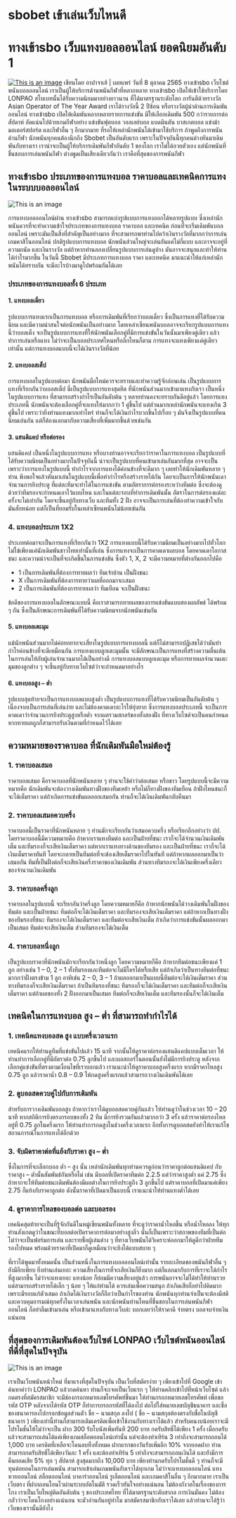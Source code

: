# sbobet เข้าเล่นเว็บไหนดี
# ทางเข้าsbo เว็บแทงบอลออนไลน์ ยอดนิยมอันดับ 1
[![This is an image](https://lonpao.com/wp-content/uploads/2022/10/Sbobet-%E0%B8%9E%E0%B8%99%E0%B8%B1%E0%B8%99%E0%B8%81%E0%B8%B5%E0%B8%AC%E0%B8%B2%E0%B8%AD%E0%B8%AD%E0%B8%99%E0%B9%84%E0%B8%A5%E0%B8%99%E0%B9%8C.webp)](https://bit.ly/3T3LPcm)
เขียนโดย อาปาจาเฮ้ | เผยแพร่ วันที่ 8 ตุลาคม 2565
ทางเข้าsbo เว็บไซต์พนันบอลออนไลน์ เราเป็นผู้ให้บริการด้านพนันกีฬาที่หลากหลาย ทางเข้าsbo เปิดให้เข้าใช้บริการโดย LONPAO สโบเบทนั้นได้รับความนิยมมาอย่างยาวนาน ที่ได้มาตรฐานระดับโลก การันตีด้วยรางวัล Asian Operator of The Year Award เราได้รางวัลนี้ 2 ปีซ้อน หรือรางวัลผู้นำด้านการเดิมพันออนไลน์ ทางเข้าsbo เปิดให้เดิมพันหลากหลายรายการแข่งขัน มีให้เลือกเดิมพัน 500 กว่ารายการต่อสัปดาห์ อัดแน่นไปด้วยเกมกีฬาอย่าง แข่งขันฟุตบอล วอลเลย์บอล แบดมินตัน บาสเกตบอล แข่งม้า มอเตอร์สปอร์ต และกีฬาอื่น ๆ อีกมากมาย ที่รอให้เหล่านักพนันได้เข้ามาใช้บริการ ถ้าพูดถึงการพนันด้านกีฬา นักพนันทุกคนต้องนึกถึง Sbobet เป็นอันดับแรก เพราะในปัจจุบันนี้ทุกคนต่างหันมาเดิมพันกับทางเรา เราน่าจะเป็นผู้ให้บริการเดิมพันกีฬาอันดับ 1 ของโลก เราไม่ได้อวยตัวเอง แต่นักพนันที่ชื่นชอบการเล่นพนันกีฬา ต่างพูดเป็นเสียงเดียวกันว่า เราคือที่สุดของการพนันกีฬา
## ทางเข้าsbo ประเภทของการแทงบอล ราคาบอลและเทคนิคการแทงในระบบบอลออนไลน์
![This is an image](https://lonpao.com/wp-content/uploads/2022/10/%E0%B8%97%E0%B8%B2%E0%B8%87%E0%B9%80%E0%B8%82%E0%B9%89%E0%B8%B2sbo.webp)

การแทงบอลออนไลน์ผ่าน ทางเข้าsbo สามารถแบ่งรูปแบบการแทงออกได้หลายรูปแบบ ซึ่งเหล่านักพนันควรที่จะทำความเข้าใจประเภทของการแทงบอล ราคาบอล และเทคนิค ก่อนที่จะเริ่มเดิมพันบอลออนไลน์ เพราะมันเป็นสิ่งที่สำคัญเป็นอย่างมาก ที่จะสามารถพาท่านไปคว้าเงินรางวัลที่มากกว่าการเล่นเกมคาสิโนออนไลน์ ปกติรูปแบบการแทงบอล นักพนันส่วนใหญ่จะเล่นกันแค่ไม่กี่แบบ และอาจจะอยู่ที่ความถนัด และเงินรางวัล แต่ถ้าหากท่านลองเปลี่ยนรูปแบบการเล่นดูบ้าง มันอาจจะสนุกและทำให้ท่านได้กำไรมากขึ้น ในวันนี้ Sbobet มีประเภทการแทงบอล ราคา และเทคนิค มาแนะนำให้แก่เหล่านักพนันได้ทราบกัน จะมีอะไรบ้างมาดูไปพร้อมกันได้เลย
### ประเภทของการแทงบอลทั้ง 6 ประเภท
#### 1. แทงบอลเดี่ยว
รูปแบบการแทงแรกเป็นการแทงบอล หรือการเดิมพันที่เรียกว่าบอลเดี่ยว ซึ่งเป็นการแทงที่ได้รับความนิยม และมีความน่าสนใจต่อนักพนันเป็นอย่างมาก โดยเหล่าเซียนพนันบอลอาจจะเรียกรูปแบบการแทงนี้ว่าบอลเต็ง จะเป็นรูปแบบการแทงที่ให้นักพนันเลือกคู่ที่มีการแข่งขันในวันนั้นมาเพียงคู่เดียว แล้วทำการเล่นหรือแทง ไม่ว่าจะเป็นบอลประเทศไหนหรือลีกไหนก็ตาม การแทงจะแทงเพียงแค่คู่เดียวเท่านั้น แต่การแทงบอลแบบนี้จะได้เงินรางวัลที่น้อย
#### 2. แทงบอลสเต็ป
การแทงบอลในรูปแบบต่อมา นักพนันมือใหม่ควรจะทราบและทำความรู้จักก่อนเล่น เป็นรูปแบบการแทงที่เรียกกันว่าบอลสเต็ป นี่เป็นรูปแบบการแทงสุดฮิต ที่นักพนันส่วนมากเข้ามาแทงกับเรา เป็นหนึ่งในรูปแบบการแทง ที่สามารถสร้างกำไรเป็นอันดับต้น ๆ หลายท่านคงจะทราบกันดีอยู่แล้ว โดยการแทงประเภทนี้ นักพนันจะต้องเลือกคู่ที่จะแทงให้มากกว่า 1 คู่ขึ้นไป แต่ส่วนมากเหล่านักพนันจะแทงเกิน 3 คู่ขึ้นไป เพราะว่ายิ่งท่านแทงมากเท่าไหร่ ท่านก็จะได้เงินกำไรบวกขึ้นไปเรื่อย ๆ มันจึงเป็นรูปแบบที่คนนิยมเล่นกัน แต่ก็ต้องแลกมากับความเสี่ยงที่เพิ่มมากขึ้นด้วยเช่นกัน
#### 3. แฮนดิแคป หรือต่อรอง
แฮนดิแคป เป็นหนึ่งในรูปแบบการแทง หรือบางท่านอาจจะเรียกว่าราคาในการแทงบอล เป็นรูปแบบที่ได้รับความนิยมเป็นอย่างมากในปัจจุบันนี้ น่าจะเป็นรูปแบบที่คนเข้ามาเล่นกันมากที่สุด อาจจะเป็นเพราะว่าการแทงในรูปแบบนี้ ทำกำไรจากการแทงได้ค่อนข้างที่จะดีมาก ๆ เลยทำให้นักเดิมพันหลาย ๆ ท่าน พึงพอใจแล้วหันมาเล่นในรูปแบบนี้เพื่อทำกำไรหรือสร้างรายได้กัน โดยจะเป็นการให้นักพนันเดาจำนวนการยิงประตู ที่แต่ละทีมจะทำได้ในการแข่งขัน ตามอัตราการต่อรองระหว่างทีมต่อ ซึ่งจะต้องดูด้วยว่าทีมรองจะกำหนดเอาไว้แบบไหน และในแต่ละรอบที่ทำการเดิมพันนั้น อัตราในการต่อรองแต่ละครั้งจะไม่เท่ากัน โดยจะขึ้นอยู่กับทางเว็บ และทีมทั้ง 2 ฝั่ง อาจจะเป็นการเล่นที่ต้องทำความเข้าใจกับมันสักหน่อย แต่ก็เป็นที่ยอมรับในเหล่าเซียนพนันไม่น้อยเช่นกัน
### 4. แทงบอลประเภท 1X2
ประเภทต่อมาจะเป็นการแทงที่เรียกกันว่า 1X2 การแทงแบบนี้ได้รับความนิยมเป็นอย่างมากไปทั่วโลก ไม่ใช่เพียงแค่นักเดิมพันชาวไทยเท่านั้นที่เล่น ซึ่งการแทงจะเป็นการคาดเดาผลบอล โดยคาดเดาโอกาสชนะ และความน่าจะเป็นที่จะเกิดขึ้นในการแข่งขัน ซึ่งตัว 1, X, 2 จะมีความหมายที่ต่างกันออกไปคือ

- 1 เป็นการเดิมพันที่ต้องการทายผลว่า ทีมเจ้าบ้าน เป็นฝั่งชนะ
- X เป็นการเดิมพันที่ต้องการทายว่าผลที่ออกมาจะเสมอ
- 2 เป็นการเดิมพันที่ต้องการทายผลว่า ทีมเยือน จะเป็นฝั่งชนะ

ข้อดีของการแทงบอลในลักษณะแบบนี้ คือเราสามารถทายผลของการแข่งขันแบบสองผลลัพธ์ ได้พร้อม ๆ กัน ซึ่งเป็นลักษณะการเดิมพันที่ได้รับความนิยมจากนักพนันเช่นกัน
#### 5. แทงบอลเตะมุม
แม้นักพนันส่วนมากไม่ค่อยอยากจะเสี่ยงในรูปแบบการแทงบอลนี้ แต่ก็ไม่สามารถปฏิเสธได้ว่ามันทำกำไรค่อนข้างที่จะดีเหมือนกัน การแทงแบบลูกเตะมุมนั้น จะมีลักษณะเป็นการแทงที่สร้างความตื่นเต้น ในการเล่นให้กับผู้เล่นจำนวนมากได้เป็นอย่างดี การแทงบอลแบบลูกเตะมุม หรือการทายผลจำนวนเตะมุมของลูกต่าง ๆ จะขึ้นอยู่กับทางเว็บไซต์ว่าจะกำหนดมาอย่างไร
#### 6. แทงบอลสูง – ต่ำ
รูปแบบสุดท้ายจะเป็นการแทงบอลแบบสูงต่ำ เป็นรูปแบบการแทงที่ได้รับความนิยมเป็นอันดับต้น ๆ เนื่องจากเป็นการเล่นที่เล่นง่าย และไม่ต้องคาดเดาอะไรให้ยุ่งยาก ซึ่งการแทงบอลประเภทนี้ จะเป็นการคาดเดาว่าจำนวนการยิงประตูสูงหรือต่ำ จากผลรวมสกอร์ของทั้งสองฝั่ง ที่ทางเว็บไซต์จะเป็นคนกำหนด หากทายผลถูกก็สามารถรับเงินตามที่กำหนดไว้ได้เลย
## ความหมายของราคาบอล ที่นักเดิมพันมือใหม่ต้องรู้
### 1. ราคาบอลเสมอ 
ราคาบอลเสมอ คือราคาบอลที่นักพนันหลาย ๆ ท่านจะใช้คำว่าต่อเสมอ หรือขาว โดยรูปแบบนี้จะมีความหมายคือ นักเดิมพันจะต้องวางเดิมพันทางฝั่งของทีมเหย้า หรือไม่ก็ทางฝั่งของทีมเยือน ถ้าฝั่งไหนชนะก็จะได้เต็มราคา แต่ถ้าเกิดการแข่งขันผลออกเสมอกัน ท่านก็จะได้เงินเดิมพันกลับคืนมา
### 2. ราคาบอลเสมอควบครึ่ง 
ราคาบอลนี้เป็นราคาที่นักพนันหลาย ๆ ท่านมักจะเรียกกันว่าเสมอควบครึ่ง หรือเรียกอีกอย่างว่า ปป. โดยราคาบอลนี้มีความหมายคือ ถ้าหากเราแทงทีมต่อ และเป็นฝ่ายที่ชนะ เราก็จะได้จำนวนเงินเดิมพันเต็ม และทีมรองก็จะเสียเงินเต็มราคา แต่หากเราแทงทางด้านของทีมรอง และเป็นฝ่ายที่ชนะ เราก็จะได้เงินเต็มราคาทันที โดยจะกลายเป็นทีมต่อที่จะต้องเสียเต็มราคาไปในทันที แต่ถ้าหากผลออกมาเป็นว่าเสมอกัน ทีมที่เป็นฝั่งต่อก็จะเสียเงินครึ่งราคาของเงินเดิมพัน ส่วนทางทีมรองจะได้เงินเพียงครึ่งเดียวของจำนวนเงินเดิมพัน
### 3. ราคาบอลครึ่งลูก 
ราคาบอลในรูปแบบนี้ จะเรียกกันว่าครึ่งลูก โดยความหมายก็คือ ถ้าหากนักพนันได้วางเดิมพันในฝั่งของทีมต่อ และเป็นฝ่ายชนะ ทีมต่อก็จะได้เงินเต็มราคา และทีมรองจะเสียเงินเต็มราคา แต่ถ้าหากเป็นทางฝั่งของทีมรองที่ชนะ ทีมรองจะได้เงินเต็มราคา และทีมต่อจะเสียเงินเต็ม ถ้าเกิดว่าการแข่งขันนั้นผลออกมาเป็นเสมอ ทีมต่อจะเสียเงินเต็ม ส่วนทีมรองจะได้เงินเต็ม
### 4. ราคาบอลหนึ่งลูก 
เป็นรูปแบบราคาที่นักพนันมักจะเรียกกันว่าหนึ่งลูก โดยความหมายก็คือ ถ้าหากทีมต่อชนะเพียงแค่ 1 ลูก อย่างเช่น 1 – 0, 2 – 1 ทั้งทีมรองและทีมต่อจะไม่มีใครได้หรือเสีย แต่ถ้าเกิดว่าเป็นทางทีมต่อที่ชนะมากกว่าฝั่งตรงข้าม 1 ลูก อาทิเช่น 2 – 0, 3 – 1 ถ้าผลออกมาเป็นแบบนี้ทีมต่อจะได้เงินเต็มราคา ส่วนทางทีมรองก็จะเสียเงินเต็มราคา ถ้าเป็นทีมรองที่ชนะ ทีมรองก็จะได้เงินเต็มราคา และทีมต่อก็จะเสียเงินเต็มราคา แต่ถ้าผลของทั้ง 2 ฝั่งออกมาเป็นเสมอ ทีมต่อก็จะเสียเงินเต็ม และทีมรองนั้นก็จะได้เงินเต็ม
## เทคนิคในการแทงบอล สูง – ต่ำ ที่สามารถทำกำไรได้
### 1. เทคนิคแทงบอลสด สูง แบบครึ่งเวลาแรก
เทคนิคแรกให้ท่านดูทีมที่แข่งขันไปแล้ว 15 นาที จากนั้นให้ดูราคาต่อรองแฮนดิแคปแบบเต็มเวลา ให้ท่านทำการเลือกคู่ที่มีอัตราต่อ 0.75 ลูกขึ้นไป และผลสกอร์ในตอนนั้นยังไม่มีการยิงประตู หลังจากเลือกคู่แข่งขันที่ตรงตามเงื่อนไขที่เราบอกแล้ว เราแนะนำให้ดูราคาบอลสูงครึ่งแรก หากมีราคาไหลสูง 0.75 ลูก แล้วราคาน้ำ 0.8 – 0.9 ให้กดสูงครึ่งแรกแล้วสามารถวางเงินเดิมพันได้เลย
### 2. ดูบอลสดควบคู่ไปกับการเดิมพัน
สำหรับการวางเดิมพันบอลสูง ถ้าหากว่าเราได้ดูบอลสดควบคู่กันแล้ว ให้ท่านดูว่าในช่วงเวลา 10 – 20 นาที หากสถิติการยิงตรงกรอบของทั้ง 2 ทีม มีการยิงรวมกันแล้วมากกว่า 3 ครั้ง แล้วราคาต่อรองไหลอยู่ที่ 0.75 ลูกในครึ่งแรก ให้ท่านทำการกดสูงในช่วงครึ่งเวลาแรก อีกทั้งการดูบอลสดยังทำให้เราแก้ไขสถานการณ์ในการแทงได้อีกด้วย
### 3. จับผิดราคาต่อที่แย้งกับราคา สูง – ต่ำ
ซึ่งในการที่จะเลือกบอล ต่ำ – สูง นั้น เหล่านักเดิมพันทุกท่านควรดูก่อนว่าราคาลูกต่อแฮนดิแคป กับราคาสูง – ต่ำนั้นสัมพันธ์กันหรือไม่ เช่น มีบอลที่เปิดราคาทีมต่อ 2.2.5 แต่ว่าราคาสูงต่ำ แค่ 2.75 ซึ่งถ้าหากจะให้ทีมต่อชนะเดิมพันต้องมีผลต่างในการยิงประตูถึง 3 ลูกขึ้นไป แต่ราคาบอลที่เปิดมาแค่เพียง 2.75 ก็แย้งกับราคาลูกต่อ ดังนั้นราคาที่เปิดมาเป็นแบบนี้ เราแนะนำให้ท่านแทงต่ำได้เลย
### 4. ดูราคาการไหลของบอลต่อ และบอลรอง
เทคนิคสุดท้ายจะเป็นที่รู้จักกันดีในหมู่เซียนพนันทั้งหลาย ที่จะดูว่าราคาน้ำไหลขึ้น หรือน้ำไหลลง ให้ทุกท่านสังเกตดูว่าในขณะที่บอลต่อเปิดราคาการต่อมาอย่างสูงลิ่ว นั่นก็เป็นเพราะว่าสภาพของทีมที่เป็นต่อไม่ว่าจะเป็นฟอร์มการเล่น และรายชื่อผู้เล่นต่าง ๆ ที่ทางเว็บพนันได้วิเคราะห์ออกมาให้ดูดีกว่าฝ่ายทีมรองไปหมด พร้อมด้วยราคาที่เปิดมาก็ดูเหมือนว่าจะยิงได้แบบสบาย ๆ

ที่เราได้พูดมาทั้งหมดนั้น เป็นส่วนหนึ่งในการแทงบอลออนไลน์เท่านั้น รายละเอียดของพนันกีฬาอื่น ๆ ยังมีอีกเพียบ ยิ่งท่านเล่นเยอะ ความเสี่ยงในการที่จะเสียเงินก็ยิ่งมาก แต่ก็แลกมากับการที่เราจะได้กำไรที่สูงมากขึ้น ไม่ว่าจะแทงเยอะ แทงน้อย ก็ย่อมมีความเสี่ยงอยู่แล้ว การพนันอาจจะไม่ได้ทำให้ท่านรวย แต่สามารถสร้างรายได้เล็ก ๆ น้อย ๆ ให้แก่ท่านได้ ควรเล่นเพื่อความสนุก ถ้าเกิดเสียก็อย่าไปคิดมาก เพราะมีรอบแก้ตัวเสมอ ถ้าเกิดได้เงินรางวัลก็ถือว่าเป็นกำไรของท่าน นักพนันทุกท่านจำเป็นจะต้องมีสติ และควบคุมอารมณ์ทุกครั้งในเวลาเล่นพนัน และนักพนันท่านไหนที่ชื่นชอบในการเล่นพนันกีฬาออนไลน์ ก็อย่าลืมเข้ามาเล่น หรือเข้ามาแทงกับทางเว็บล่ะ บอกเลยว่าให้ราคาดี จ่ายตรง บอลจบจ่ายเงินแน่นอน
## ที่สุดของการเดิมพันต้องเว็บไซต์ LONPAO เว็บไซต์พนันออนไลน์ ที่ดีที่สุดในปัจจุบัน
![This is an image](https://lonpao.com/wp-content/uploads/2022/10/%E0%B8%97%E0%B8%B5%E0%B9%88%E0%B8%AA%E0%B8%B8%E0%B8%94%E0%B8%82%E0%B8%AD%E0%B8%87%E0%B8%81%E0%B8%B2%E0%B8%A3%E0%B9%80%E0%B8%94%E0%B8%B4%E0%B8%A1%E0%B8%9E%E0%B8%B1%E0%B8%99%E0%B8%95%E0%B9%89%E0%B8%AD%E0%B8%87%E0%B9%80%E0%B8%A7%E0%B9%87%E0%B8%9A%E0%B9%84%E0%B8%8B%E0%B8%95%E0%B9%8C.webp)

เราเป็นเว็บพนันหน้าใหม่ ที่มาแรงที่สุดในปัจจุบัน เป็นเว็บที่สมัครง่าย ๆ เพียงเข้าไปที่ Google เข้าค้นหาคำว่า LONPAO แล้วกดค้นหา ท่านก็จะเจอเป็นเว็บแรก ๆ ให้ท่านคลิกเข้าไปที่หน้าเว็บไซต์ แล้วกดตรงที่สมัครสมาชิก จะมีช่องกรอกหมายเลขโทรศัพท์ขึ้นมา ให้ท่านกรอกหมายเลขโทรศัพท์ เพื่อขอรหัส OTP หลังจากได้รหัส OTP ก็ทำการกรอกรหัสที่ได้ลงไป ต่อไปใส่หมายเลขบัญชีธนาคาร และชื่อของธนาคารลงไปกรอกข้อมูลส่วนตัว ชื่อ – นามสกุล ลงไป ( ชื่อ – นามสกุลต้องตรงกับชื่อในบัญชีธนาคาร ) เพียงเท่านี้ท่านก็สามารถเติมเครดิตเพื่อเข้าใช้งานกับทางเราได้แล้ว สำหรับคนงบน้อยเราจะมีโปรโมชั่นให้ไม่ว่าจะเป็น ฝาก 300 รับโบนัสเพิ่มทันที 200 บาท กดรับสิทธิ์ได้เพียง 1 ครั้ง เมื่อกดรับแล้วจะสามารถเล่นได้แค่เพียงเกมสล็อตออนไลน์เท่านั้น แต่จะต้องทำเทิร์น 3 เท่าถึงจะสามารถถอนได้ 1,000 บาท เครดิตที่เหลือจะโดนลบทิ้งทั้งหมด ฝากแรกของวันรับเพิ่มอีก 10% จากยอดฝาก ท่านสามารถกดรับสิทธิ์ได้เพียงวันละ 1 ครั้ง และต้องทำเทิร์น 5 เท่าถึงจะสามารถถอนเงินได้ และยังมีการคืนยอดเสีย 5% ทุก ๆ สัปดาห์ สูงสุดมากถึง 10,000 บาท เพียงท่านกดรับโปรโมชั่นดี ๆ ท่านก็จะมีทุนต่อยอดในการเล่นพนัน สามารถเข้าเล่นเกมพนันกับเราได้ทุกเกม ไม่ว่าจะแทงบอลออนไลน์ แทงหวยออนไลน์ สล็อตออนไลน์ บาคาร่าออนไลน์ รูเล็ตออนไลน์ และเกมคาสิโนอื่น ๆ อีกมากมาย เราเป็นเว็บตรง ที่ฝากถอนโอนไวผ่านระบบอัตโนมัติ รวดเร็วทันใจอย่างแน่นอน ไม่ต้องกังวลในเรื่องของการโกง เราเป็นเว็บใหญ่ติดอันดับต้น ๆ ของประเทศไทย ที่ได้มาตรฐานระดับสากล การเงินมั่นคง ไม่ต้องกลัวว่าจะโดนโกงอย่างแน่นอน จะมัวอ่านกันอยู่ทำไม มาสมัครสมาชิกกับเราได้เลย แล้วท่านจะได้รู้ว่าเว็บของเรานั้นดียังไง
